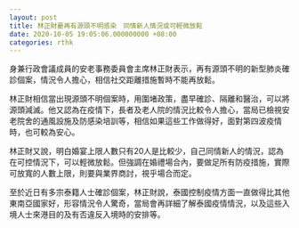 ```yaml
---
layout: post
title: 林正財憂再有源頭不明感染　同情新人情況或可輕微放鬆
date: 2020-10-05 19:05:06.000000000 +08:00
categories: rthk
---
```


身兼行政會議成員的安老事務委員會主席林正財表示，再有源頭不明的新型肺炎確診個案，情況令人擔心，相信社交距離措施暫時不能再放鬆。

林正財相信當出現源頭不明個案時，用圍堵政策，盡早確診、隔離和醫治，可以將源頭減滅。他又認為在疫情下，長者及老人院的情況比較令人擔心，當局已檢視安老院舍的通風設施及防感染培訓等，相信如果這些工作做得好，面對第四波疫情時，也可較為安心。

林正財又說，明白婚宴上限人數只有20人是比較少，自己同情新人的情況，認為在可控情況下，可以輕微放鬆。但強調在婚禮場合內，要做足所有防疫措施，實際可放寬的人數上限，則要與業界商討，視乎場合而定。

至於近日有多宗泰籍人士確診個案，林正財說，泰國控制疫情方面一直做得比其他東南亞國家好，形容情況令人驚奇，當局會再詳細了解泰國疫情情況，以及這些入境人士來港目的及有否違反入境時的安排等。

